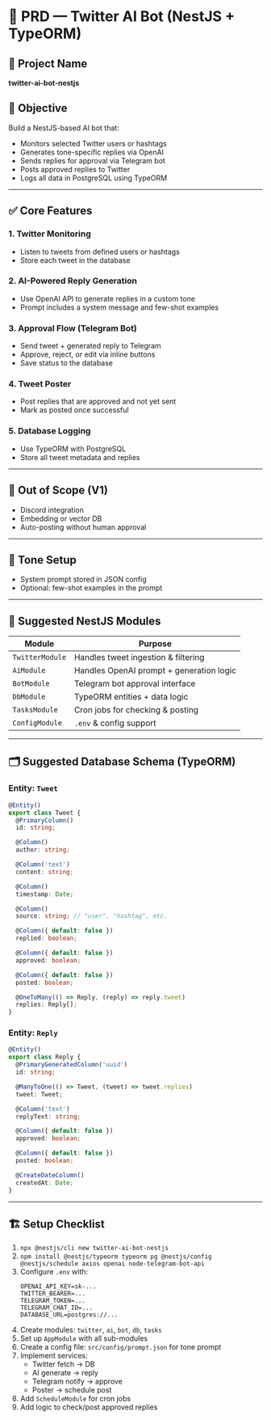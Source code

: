 # 🧠 PRD — Twitter AI Bot (NestJS + TypeORM)

## 📌 Project Name
**twitter-ai-bot-nestjs**

## 🎯 Objective
Build a NestJS-based AI bot that:
- Monitors selected Twitter users or hashtags
- Generates tone-specific replies via OpenAI
- Sends replies for approval via Telegram bot
- Posts approved replies to Twitter
- Logs all data in PostgreSQL using TypeORM

---

## ✅ Core Features

### 1. Twitter Monitoring
- Listen to tweets from defined users or hashtags
- Store each tweet in the database

### 2. AI-Powered Reply Generation
- Use OpenAI API to generate replies in a custom tone
- Prompt includes a system message and few-shot examples

### 3. Approval Flow (Telegram Bot)
- Send tweet + generated reply to Telegram
- Approve, reject, or edit via inline buttons
- Save status to the database

### 4. Tweet Poster
- Post replies that are approved and not yet sent
- Mark as posted once successful

### 5. Database Logging
- Use TypeORM with PostgreSQL
- Store all tweet metadata and replies

---

## 🚫 Out of Scope (V1)
- Discord integration
- Embedding or vector DB
- Auto-posting without human approval

---

## 🧠 Tone Setup
- System prompt stored in JSON config
- Optional: few-shot examples in the prompt

---

## 🧩 Suggested NestJS Modules

| Module        | Purpose                                   |
|---------------|-------------------------------------------|
| `TwitterModule` | Handles tweet ingestion & filtering       |
| `AiModule`      | Handles OpenAI prompt + generation logic |
| `BotModule`     | Telegram bot approval interface           |
| `DbModule`      | TypeORM entities + data logic             |
| `TasksModule`   | Cron jobs for checking & posting          |
| `ConfigModule`  | `.env` & config support                   |

---

## 🗂 Suggested Database Schema (TypeORM)

### Entity: `Tweet`
```ts
@Entity()
export class Tweet {
  @PrimaryColumn()
  id: string;

  @Column()
  author: string;

  @Column('text')
  content: string;

  @Column()
  timestamp: Date;

  @Column()
  source: string; // "user", "hashtag", etc.

  @Column({ default: false })
  replied: boolean;

  @Column({ default: false })
  approved: boolean;

  @Column({ default: false })
  posted: boolean;

  @OneToMany(() => Reply, (reply) => reply.tweet)
  replies: Reply[];
}
```

### Entity: `Reply`
```ts
@Entity()
export class Reply {
  @PrimaryGeneratedColumn('uuid')
  id: string;

  @ManyToOne(() => Tweet, (tweet) => tweet.replies)
  tweet: Tweet;

  @Column('text')
  replyText: string;

  @Column({ default: false })
  approved: boolean;

  @Column({ default: false })
  posted: boolean;

  @CreateDateColumn()
  createdAt: Date;
}
```

---

## 🏗 Setup Checklist

1. `npx @nestjs/cli new twitter-ai-bot-nestjs`
2. `npm install @nestjs/typeorm typeorm pg @nestjs/config @nestjs/schedule axios openai node-telegram-bot-api`
3. Configure `.env` with:
   ```env
   OPENAI_API_KEY=sk-...
   TWITTER_BEARER=...
   TELEGRAM_TOKEN=...
   TELEGRAM_CHAT_ID=...
   DATABASE_URL=postgres://...
   ```
4. Create modules: `twitter`, `ai`, `bot`, `db`, `tasks`
5. Set up `AppModule` with all sub-modules
6. Create a config file: `src/config/prompt.json` for tone prompt
7. Implement services:
   - Twitter fetch → DB
   - AI generate → reply
   - Telegram notify → approve
   - Poster → schedule post
8. Add `ScheduleModule` for cron jobs
9. Add logic to check/post approved replies
